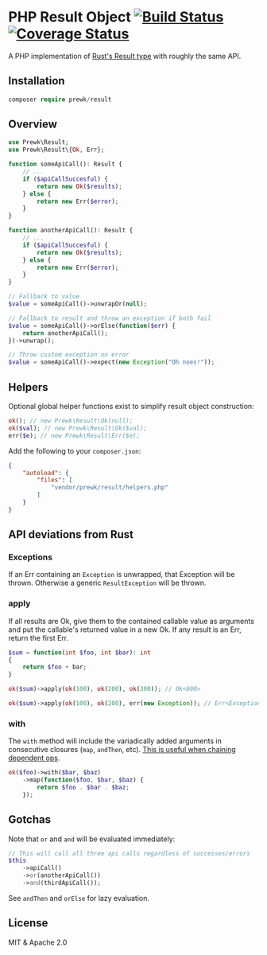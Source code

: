 # PHP Result Object [![Build Status](https://travis-ci.org/prewk/record.svg)](https://travis-ci.org/prewk/record) [![Coverage Status](https://coveralls.io/repos/github/prewk/result/badge.svg?branch=master)](https://coveralls.io/github/prewk/result?branch=master)

A PHP implementation of [Rust's Result type](https://doc.rust-lang.org/std/result/enum.Result.html) with roughly the same API.

## Installation

```php
composer require prewk/result
```

## Overview

```php
use Prewk\Result;
use Prewk\Result\{Ok, Err};

function someApiCall(): Result {
    // ...
    if ($apiCallSuccesful) {
        return new Ok($results);
    } else {
        return new Err($error);
    }
}

function anotherApiCall(): Result {
    // ...
    if ($apiCallSuccesful) {
        return new Ok($results);
    } else {
        return new Err($error);
    }
}

// Fallback to value
$value = someApiCall()->unwrapOr(null);

// Fallback to result and throw an exception if both fail
$value = someApiCall()->orElse(function($err) {
	return anotherApiCall();
})->unwrap();

// Throw custom exception on error
$value = someApiCall()->expect(new Exception("Oh noes!"));
```

## Helpers

Optional global helper functions exist to simplify result object construction:

```php
ok(); // new Prewk\Result\Ok(null);
ok($val); // new Prewk\Result\Ok($val);
err($e); // new Prewk\Result\Err($e);

```

Add the following to your `composer.json`:

```json
{
    "autoload": {
        "files": [
            "vendor/prewk/result/helpers.php"
        ]
    }
}
```

## API deviations from Rust

### Exceptions

If an Err containing an `Exception` is unwrapped, that Exception will be thrown. Otherwise a generic `ResultException` will be thrown.

### apply

If all results are Ok, give them to the contained callable value as arguments and put the callable's returned value in a new Ok. If any result is an Err, return the first Err.

```php
$sum = function(int $foo, int $bar): int
{
	return $foo + bar;
}

ok($sum)->apply(ok(100), ok(200), ok(300)); // Ok<600>

ok($sum)->apply(ok(100), ok(200), err(new Exception)); // Err<Exception>
```

### with

The `with` method will include the variadically added arguments in consecutive closures (`map`, `andThen`, etc). [This is useful when chaining dependent ops](https://github.com/prewk/result/pull/3).

```php
ok($foo)->with($bar, $baz)
	->map(function($foo, $bar, $baz) {
		return $foo . $bar . $baz;
	});
```

## Gotchas

Note that `or` and `and` will be evaluated immediately:

```php
// This will call all three api calls regardless of successes/errors
$this
	->apiCall()
	->or(anotherApiCall())
	->and(thirdApiCall());
```

See `andThen` and `orElse` for lazy evaluation.

## License

MIT & Apache 2.0
